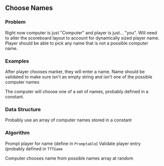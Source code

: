 ## Choose Names

### Problem

Right now computer is just "Computer" and player is just... "you". Will need to
alter the scoreboard layout to account for dynamically sized player name. Player
should be able to pick any name that is not a possible computer name.

### Examples

After player chooses marker, they will enter a name. Name should be validated to
make sure isn't an empty string and isn't one of the possible computer names

The computer will choose one of a set of names, probably defined in a constant.

### Data Structure

Probably use an array of computer names stored in a constant

### Algorithm

Prompt player for name (define in `Promptable`)
Validate player entry (probably defined in `TTTGame`

Computer chooses name from possible names array at random
